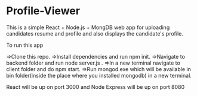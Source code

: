 # Profile-Viewer

This is a simple React + Node.js + MongDB web app for uploading candidates resume and profile and also displays the candidate's profile. 

To run this app

=>Clone this repo.
=>Install dependencies and run npm init.
=>Navigate to backend folder and run node server.js .
=>In a new terminal navigate to client folder and do npm start.
=>Run mongod.exe which will be available in bin folder(inside the place where you installed mongodb) in a new terminal.

React will be up on port 3000 and Node Express will be up on port 8080
